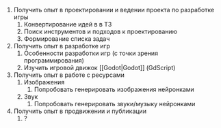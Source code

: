 1.  Получить опыт в проектировании и ведении проекта по разработке игры
	1. Конвертирование идей в в ТЗ
	2. Поиск инструментов и подходов к проектированию
	3. Формирование списка задач
2. Получить опыт в разработке игр 
	1. Особенности разработки игр (с точки зрения программирования)
	2. Изучить игровой движок [[Godot|Godot]] (GdScript)
3. Получить опыт в работе с ресурсами 
	1. Изображения
		1. Попробовать генерировать изображения нeйронками
	2. Звук
		1. Попробовать генерировать звуки/музыку нeйронками
4. Получить опыт в продвижении и публикации
	1.  ?

